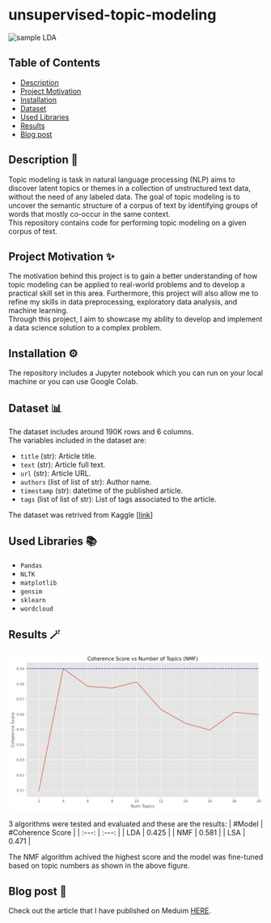 # unsupervised-topic-modeling

![sample LDA](https://github.com/0xArwa/unsupervised-topic-modeling/blob/main/images/Figures%20of%20words%20associated%20with%20each%20topic%20for%20LDA%20Model.png)
## Table of Contents
- <a href="#1"> Description </a>
- <a href="#2"> Project Motivation </a>
- <a href="#3"> Installation </a>
- <a href="#4"> Dataset </a>
- <a href="#5"> Used Libraries </a>
- <a href="#6"> Results </a>
- <a href="#7"> Blog post </a>

<a id='1'></a>
## Description 📜
Topic modeling is task in natural language processing (NLP) aims to discover latent topics or themes in a collection of unstructured text data, without the need of any labeled data. The goal of topic modeling is to uncover the semantic structure of a corpus of text by identifying groups of words that mostly co-occur in the same context. <br> This repository contains code for performing topic modeling on a given corpus of text.
<a id='2'></a>
## Project Motivation ✨
The motivation behind this project is to gain a better understanding of how topic 
modeling can be applied to real-world problems and to develop a practical skill set in this area.
Furthermore, this project will also allow me to refine my skills in data preprocessing,
exploratory data analysis, and machine learning. <br> Through this project, I aim to showcase my ability
to develop and implement a data science solution to a complex problem.
<a id='3'></a>
## Installation ⚙️
The repository includes a Jupyter notebook which you can run on your local machine or you can use Google Colab.

<a id='4'></a>
## Dataset 📊
The dataset includes around 190K rows and 6 columns. <br>
The variables included in the dataset are:

- `title` (str): Article title.
- `text` (str): Article full text.
- `url` (str): Article URL.
- `authors` (list of list of str): Author name.
- `timestamp` (str): datetime of the published article.
- `tags` (list of list of str): List of tags associated to the article.

The dataset was retrived from Kaggle [<a href="https://www.kaggle.com/datasets/fabiochiusano/medium-articles?resource=download">link</a>]
<a id='5'></a>
## Used Libraries 📚
- `Pandas`
- `NLTK`
- `matplotlib`
- `gensim`
- `sklearn`
- `wordcloud`

<a id='6'></a>
## Results 🪄
![scores](https://github.com/0xArwa/unsupervised-topic-modeling/blob/main/images/output.png)

3 algorithms were tested and evaluated and these are the results:
| #Model    | #Coherence Score   |
| :---: | :---: |
| LDA   | 0.425   |
| NMF   | 0.581   |
| LSA   | 0.471   |

The NMF algorithm achived the highest score and the model was fine-tuned based on topic numbers as shown in the above figure.
<a id='7'></a>
## Blog post  📝
Check out the article that I have published on Meduim <a href="https://medium.com/@arwaomayrah/a-comparative-analysis-of-lda-nnmf-and-lsa-algorithms-for-topic-modeling-4b6d7ad28a8c">HERE</a>. 
